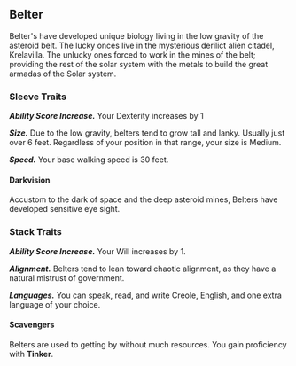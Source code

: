 ## Belter

Belter's have developed unique biology living in the low gravity of the asteroid belt. The lucky onces live in the mysterious derilict alien citadel, Krelavilla. The unlucky ones forced to work in the mines of the belt; providing the rest of the solar system with the metals to build the great armadas of the Solar system.

### Sleeve Traits

**_Ability Score Increase._** Your Dexterity increases by 1

**_Size._** Due to the low gravity, belters tend to grow tall and lanky. Usually just over 6 feet. Regardless of your position in that range, your size is Medium.

**_Speed._** Your base walking speed is 30 feet.

#### Darkvision
Accustom to the dark of space and the deep asteroid mines, Belters have developed sensitive eye sight.

### Stack Traits

**_Ability Score Increase._** Your Will increases by 1.

**_Alignment._** Belters tend to lean toward chaotic alignment, as they have a natural mistrust of government.

**_Languages._** You can speak, read, and write Creole, English, and one extra language of your choice.

#### Scavengers
Belters are used to getting by without much resources. You gain proficiency with **Tinker**.